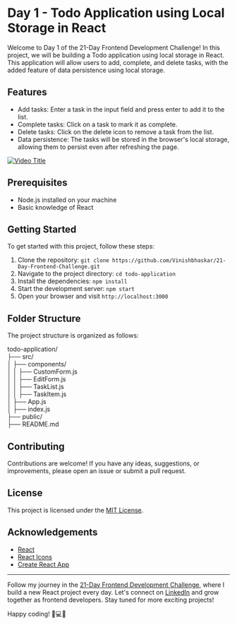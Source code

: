 # Day 1 - Todo Application using Local Storage in React

Welcome to Day 1 of the 21-Day Frontend Development Challenge! In this project, we will be building a Todo application using local storage in React. This application will allow users to add, complete, and delete tasks, with the added feature of data persistence using local storage.

## Features

- Add tasks: Enter a task in the input field and press enter to add it to the list.
- Complete tasks: Click on a task to mark it as complete.
- Delete tasks: Click on the delete icon to remove a task from the list.
- Data persistence: The tasks will be stored in the browser's local storage, allowing them to persist even after refreshing the page.

[![Video Title](https://img.youtube.com/vi/gDqFXmf-4Vg/0.jpg)](https://youtu.be/gDqFXmf-4Vg)


## Prerequisites

- Node.js installed on your machine
- Basic knowledge of React

## Getting Started

To get started with this project, follow these steps:

1. Clone the repository: `git clone https://github.com/Vinishbhaskar/21-Day-Frontend-Challenge.git`
2. Navigate to the project directory: `cd todo-application`
3. Install the dependencies: `npm install`
4. Start the development server: `npm start`
5. Open your browser and visit `http://localhost:3000`

## Folder Structure

The project structure is organized as follows:

todo-application/ <br>
├── src/ <br>
│ ├── components/ <br>
│ │ ├── CustomForm.js <br>
│ │ ├── EditForm.js <br>
│ │ ├── TaskList.js <br>
│ │ ├── TaskItem.js <br>
│ ├── App.js <br>
│ ├── index.js <br>
├── public/ <br>
├── README.md <br>


## Contributing

Contributions are welcome! If you have any ideas, suggestions, or improvements, please open an issue or submit a pull request.

## License

This project is licensed under the [MIT License](LICENSE).

## Acknowledgements

- [React](https://reactjs.org)
- [React Icons](https://react-icons.github.io/react-icons/)
- [Create React App](https://create-react-app.dev)

---

Follow my journey in the [21-Day Frontend Development Challenge](Ihttps://github.com/Vinishbhaskar/21-Day-Frontend-Challenge), where I build a new React project every day. Let's connect on [LinkedIn](https://www.linkedin.com/in/vinishbhaskar/) and grow together as frontend developers. Stay tuned for more exciting projects!

Happy coding! 🚀💻🌟

